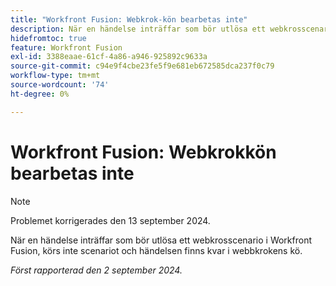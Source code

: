 ```yaml
---
title: "Workfront Fusion: Webkrok-kön bearbetas inte"
description: När en händelse inträffar som bör utlösa ett webkrosscenario i Workfront Fusion, körs inte scenariot och händelsen finns kvar i webbkrokens kö.
hidefromtoc: true
feature: Workfront Fusion
exl-id: 3388eaae-61cf-4a86-a946-925892c9633a
source-git-commit: c94e9f4cbe23fe5f9e681eb672585dca237f0c79
workflow-type: tm+mt
source-wordcount: '74'
ht-degree: 0%

---
```


# Workfront Fusion: Webkrokkön bearbetas inte

>[!NOTE]
>
>Problemet korrigerades den 13 september 2024.

När en händelse inträffar som bör utlösa ett webkrosscenario i Workfront Fusion, körs inte scenariot och händelsen finns kvar i webbkrokens kö.

_Först rapporterad den 2 september 2024._
